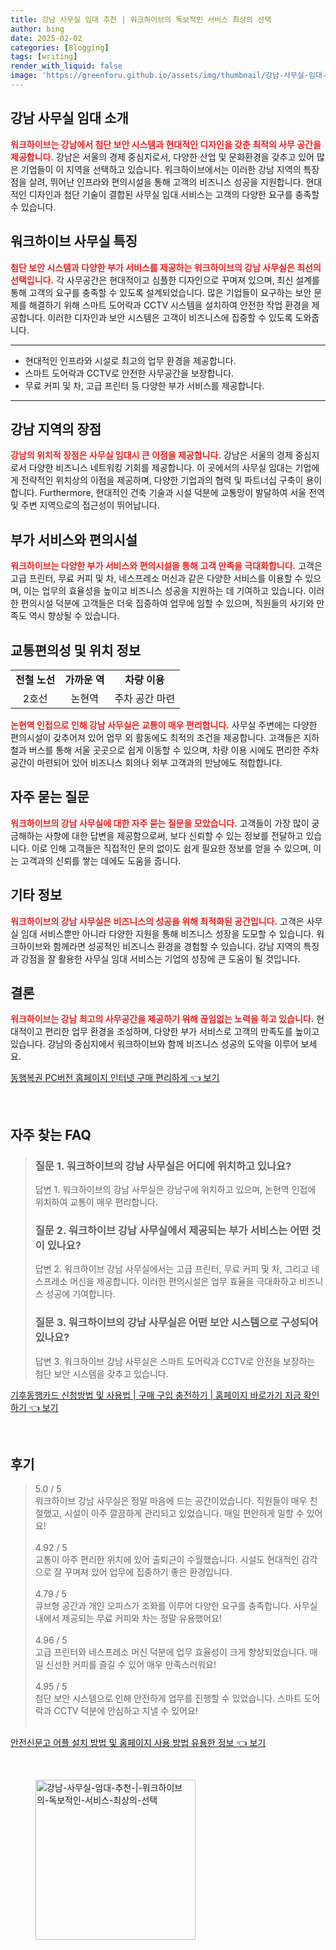 ```yaml
---
title: 강남 사무실 임대 추천 | 워크하이브의 독보적인 서비스 최상의 선택
author: bing
date: 2025-02-02
categories: [Blogging]
tags: [writing]
render_with_liquid: false
image: 'https://greenforu.github.io/assets/img/thumbnail/강남-사무실-임대-추천-|-워크하이브의-독보적인-서비스-최상의-선택.webp'
---
```



<h2 id='강남 사무실 임대 소개'>강남 사무실 임대 소개</h2>

<p><b><span style="color: #ee2323;">워크하이브는 강남에서 첨단 보안 시스템과 현대적인 디자인을 갖춘 최적의 사무 공간을 제공합니다.</span></b> 강남은 서울의 경제 중심지로서, 다양한 산업 및 문화환경을 갖추고 있어 많은 기업들이 이 지역을 선택하고 있습니다. 워크하이브에서는 이러한 강남 지역의 특장점을 살려, 뛰어난 인프라와 편의시설을 통해 고객의 비즈니스 성공을 지원합니다. 현대적인 디자인과 첨단 기술이 결합된 사무실 임대 서비스는 고객의 다양한 요구를 충족할 수 있습니다.</p>

<h2 id='워크하이브 사무실 특징'>워크하이브 사무실 특징</h2>

<p><b><span style="color: #ee2323;">첨단 보안 시스템과 다양한 부가 서비스를 제공하는 워크하이브의 강남 사무실은 최선의 선택입니다.</span></b> 각 사무공간은 현대적이고 심플한 디자인으로 꾸며져 있으며, 최신 설계를 통해 고객의 요구를 충족할 수 있도록 설계되었습니다. 많은 기업들이 요구하는 보안 문제를 해결하기 위해 스마트 도어락과 CCTV 시스템을 설치하여 안전한 작업 환경을 제공합니다. 이러한 디자인과 보안 시스템은 고객이 비즈니스에 집중할 수 있도록 도와줍니다.</p>

<hr />

<ul>
    <li>현대적인 인프라와 시설로 최고의 업무 환경을 제공합니다.</li>
    <li>스마트 도어락과 CCTV로 안전한 사무공간을 보장합니다.</li>
    <li>무료 커피 및 차, 고급 프린터 등 다양한 부가 서비스를 제공합니다.</li>
</ul>

<hr />

<h2 id='강남 지역의 장점'>강남 지역의 장점</h2>

<p><b><span style="color: #ee2323;">강남의 위치적 장점은 사무실 임대시 큰 이점을 제공합니다.</span></b> 강남은 서울의 경제 중심지로서 다양한 비즈니스 네트워킹 기회를 제공합니다. 이 곳에서의 사무실 임대는 기업에게 전략적인 위치상의 이점을 제공하며, 다양한 기업과의 협력 및 파트너십 구축이 용이합니다. Furthermore, 현대적인 건축 기술과 시설 덕분에 교통망이 발달하여 서울 전역 및 주변 지역으로의 접근성이 뛰어납니다.</p>

<h2 id='부가 서비스와 편의시설'>부가 서비스와 편의시설</h2>

<p><b><span style="color: #ee2323;">워크하이브는 다양한 부가 서비스와 편의시설을 통해 고객 만족을 극대화합니다.</span></b> 고객은 고급 프린터, 무료 커피 및 차, 네스프레소 머신과 같은 다양한 서비스를 이용할 수 있으며, 이는 업무의 효율성을 높이고 비즈니스 성공을 지원하는 데 기여하고 있습니다. 이러한 편의시설 덕분에 고객들은 더욱 집중하여 업무에 임할 수 있으며, 직원들의 사기와 만족도 역시 향상될 수 있습니다.</p>

<h2 id='교통편의성 및 위치 정보'>교통편의성 및 위치 정보</h2>

<table>
    <tr>
        <td style="text-align: center; height: 17px;"><b>전철 노선</b></td>
        <td style="text-align: center; height: 17px;"><b>가까운 역</b></td>
        <td style="text-align: center; height: 17px;"><b>차량 이용</b></td>
    </tr>
    <tr>
        <td style="text-align: center; height: 17px;">2호선</td>
        <td style="text-align: center; height: 17px;">논현역</td>
        <td style="text-align: center; height: 17px;">주차 공간 마련</td>
    </tr>
</table>

<p><b><span style="color: #ee2323;">논현역 인접으로 인해 강남 사무실은 교통이 매우 편리합니다.</span></b> 사무실 주변에는 다양한 편의시설이 갖추어져 있어 업무 외 활동에도 최적의 조건을 제공합니다. 고객들은 지하철과 버스를 통해 서울 곳곳으로 쉽게 이동할 수 있으며, 차량 이용 시에도 편리한 주차 공간이 마련되어 있어 비즈니스 회의나 외부 고객과의 만남에도 적합합니다.</p>

<h2 id='자주 묻는 질문'>자주 묻는 질문</h2>

<p><b><span style="color: #ee2323;">워크하이브의 강남 사무실에 대한 자주 묻는 질문을 모았습니다.</span></b> 고객들이 가장 많이 궁금해하는 사항에 대한 답변을 제공함으로써, 보다 신뢰할 수 있는 정보를 전달하고 있습니다. 이로 인해 고객들은 직접적인 문의 없이도 쉽게 필요한 정보를 얻을 수 있으며, 이는 고객과의 신뢰를 쌓는 데에도 도움을 줍니다.</p>

<h2 id='기타 정보'>기타 정보</h2>

<p><b><span style="color: #ee2323;">워크하이브의 강남 사무실은 비즈니스의 성공을 위해 최적화된 공간입니다.</span></b> 고객은 사무실 임대 서비스뿐만 아니라 다양한 지원을 통해 비즈니스 성장을 도모할 수 있습니다. 워크하이브와 함께라면 성공적인 비즈니스 환경을 경험할 수 있습니다. 강남 지역의 특징과 강점을 잘 활용한 사무실 임대 서비스는 기업의 성장에 큰 도움이 될 것입니다.</p>

<h2 id='결론'>결론</h2>

<p><b><span style="color: #ee2323;">워크하이브는 강남 최고의 사무공간을 제공하기 위해 끊임없는 노력을 하고 있습니다.</span></b> 현대적이고 편리한 업무 환경을 조성하며, 다양한 부가 서비스로 고객의 만족도를 높이고 있습니다. 강남의 중심지에서 워크하이브와 함께 비즈니스 성공의 도약을 이루어 보세요.</p>


<p><a class="click-button" title="동행복권 PC버전 홈페이지 인터넷 구매 편리하게" href="https://greenforu.github.io/posts/%EB%8F%99%ED%96%89%EB%B3%B5%EA%B6%8C-PC%EB%B2%84%EC%A0%84-%ED%99%88%ED%8E%98%EC%9D%B4%EC%A7%80-%EC%9D%B8%ED%84%B0%EB%84%B7-%EA%B5%AC%EB%A7%A4-%ED%8E%B8%EB%A6%AC%ED%95%98%EA%B2%8C/" rel="dofollow">동행복권 PC버전 홈페이지 인터넷 구매 편리하게 👈 보기</a></p><br>
<h2 id='자주_찾는_FAQ'>자주 찾는 FAQ</h2>
<div itemscope="" itemtype="https://schema.org/FAQPage"> 
<blockquote> 
<div itemscope="" itemprop="mainEntity" itemtype="https://schema.org/Question"> 
<h3 itemprop="name">질문 1. 워크하이브의 강남 사무실은 어디에 위치하고 있나요?</h3> 
<div itemscope="" itemprop="acceptedAnswer" itemtype="https://schema.org/Answer"> 
<span itemprop="text"> 
<p>답변 1. 워크하이브의 강남 사무실은 강남구에 위치하고 있으며, 논현역 인접에 위치하여 교통이 매우 편리합니다.</p> 
</span> 
</div> 
</div> 

<div itemscope="" itemprop="mainEntity" itemtype="https://schema.org/Question"> 
<h3 itemprop="name">질문 2. 워크하이브 강남 사무실에서 제공되는 부가 서비스는 어떤 것이 있나요?</h3> 
<div itemscope="" itemprop="acceptedAnswer" itemtype="https://schema.org/Answer"> 
<span itemprop="text"> 
<p>답변 2. 워크하이브 강남 사무실에서는 고급 프린터, 무료 커피 및 차, 그리고 네스프레소 머신을 제공합니다. 이러한 편의시설은 업무 효율을 극대화하고 비즈니스 성공에 기여합니다.</p> 
</span> 
</div> 
</div> 

<div itemscope="" itemprop="mainEntity" itemtype="https://schema.org/Question"> 
<h3 itemprop="name">질문 3. 워크하이브의 강남 사무실은 어떤 보안 시스템으로 구성되어 있나요?</h3> 
<div itemscope="" itemprop="acceptedAnswer" itemtype="https://schema.org/Answer"> 
<span itemprop="text"> 
<p>답변 3. 워크하이브 강남 사무실은 스마트 도어락과 CCTV로 안전을 보장하는 첨단 보안 시스템을 갖추고 있습니다.</p> 
</span> 
</div> 
</div> 

</blockquote> 
</div>
<p><a class="click-button" title="기후동행카드 신청방법 및 사용법 | 구매 구입 충전하기 | 홈페이지 바로가기 지금 확인하기" href="https://greenforu.github.io/posts/%EA%B8%B0%ED%9B%84%EB%8F%99%ED%96%89%EC%B9%B4%EB%93%9C-%EC%8B%A0%EC%B2%AD%EB%B0%A9%EB%B2%95-%EB%B0%8F-%EC%82%AC%EC%9A%A9%EB%B2%95-%EA%B5%AC%EB%A7%A4-%EA%B5%AC%EC%9E%85-%EC%B6%A9%EC%A0%84%ED%95%98%EA%B8%B0-%ED%99%88%ED%8E%98%EC%9D%B4%EC%A7%80-%EB%B0%94%EB%A1%9C%EA%B0%80%EA%B8%B0-%EC%A7%80%EA%B8%88-%ED%99%95%EC%9D%B8%ED%95%98%EA%B8%B0/" rel="dofollow">기후동행카드 신청방법 및 사용법 | 구매 구입 충전하기 | 홈페이지 바로가기 지금 확인하기 👈 보기</a></p><br>
<h2 id='후기'>후기</h2>
<div itemscope itemtype="https://schema.org/Product">
  <blockquote>
  <div itemprop="review" itemscope itemtype="https://schema.org/Review">
      <div itemprop="reviewRating" itemscope itemtype="https://schema.org/Rating"> <span itemprop="ratingValue">5.0</span> / <span itemprop="bestRating">5</span> </div>
      <span itemprop="reviewBody">워크하이브 강남 사무실은 정말 마음에 드는 공간이었습니다. 직원들이 매우 친절했고, 시설이 아주 깔끔하게 관리되고 있었습니다. 매일 편안하게 일할 수 있어요!</span>
  </div>
  <br>
  <div itemprop="review" itemscope itemtype="https://schema.org/Review">
      <div itemprop="reviewRating" itemscope itemtype="https://schema.org/Rating"> <span itemprop="ratingValue">4.92</span> / <span itemprop="bestRating">5</span> </div>
      <span itemprop="reviewBody">교통이 아주 편리한 위치에 있어 출퇴근이 수월했습니다. 시설도 현대적인 감각으로 잘 꾸며져 있어 업무에 집중하기 좋은 환경입니다.</span>
  </div>
  <br>
  <div itemprop="review" itemscope itemtype="https://schema.org/Review">
      <div itemprop="reviewRating" itemscope itemtype="https://schema.org/Rating"> <span itemprop="ratingValue">4.79</span> / <span itemprop="bestRating">5</span> </div>
      <span itemprop="reviewBody">큐브형 공간과 개인 오피스가 조화를 이루어 다양한 요구를 충족합니다. 사무실 내에서 제공되는 무료 커피와 차는 정말 유용했어요!</span>
  </div>
  <br>
  <div itemprop="review" itemscope itemtype="https://schema.org/Review">
      <div itemprop="reviewRating" itemscope itemtype="https://schema.org/Rating"> <span itemprop="ratingValue">4.96</span> / <span itemprop="bestRating">5</span> </div>
      <span itemprop="reviewBody">고급 프린터와 네스프레소 머신 덕분에 업무 효율성이 크게 향상되었습니다. 매일 신선한 커피를 즐길 수 있어 매우 만족스러워요!</span>
  </div>
  <br>
  <div itemprop="review" itemscope itemtype="https://schema.org/Review">
      <div itemprop="reviewRating" itemscope itemtype="https://schema.org/Rating"> <span itemprop="ratingValue">4.95</span> / <span itemprop="bestRating">5</span> </div>
      <span itemprop="reviewBody">첨단 보안 시스템으로 인해 안전하게 업무를 진행할 수 있었습니다. 스마트 도어락과 CCTV 덕분에 안심하고 지낼 수 있어요!</span>
  </div>
  <br>
  </blockquote>
</div>
<p><a class="click-button" title="안전신문고 어플 설치 방법 및 홈페이지 사용 방법 유용한 정보" href="https://greenforu.github.io/posts/%EC%95%88%EC%A0%84%EC%8B%A0%EB%AC%B8%EA%B3%A0-%EC%96%B4%ED%94%8C-%EC%84%A4%EC%B9%98-%EB%B0%A9%EB%B2%95-%EB%B0%8F-%ED%99%88%ED%8E%98%EC%9D%B4%EC%A7%80-%EC%82%AC%EC%9A%A9-%EB%B0%A9%EB%B2%95-%EC%9C%A0%EC%9A%A9%ED%95%9C-%EC%A0%95%EB%B3%B4/" rel="dofollow">안전신문고 어플 설치 방법 및 홈페이지 사용 방법 유용한 정보 👈 보기</a></p><br>
<figure class="image"><img src="https://greenforu.github.io/assets/img/thumbnail/강남-사무실-임대-추천-|-워크하이브의-독보적인-서비스-최상의-선택.webp" alt="강남-사무실-임대-추천-|-워크하이브의-독보적인-서비스-최상의-선택" width="256" height="256"></figure>